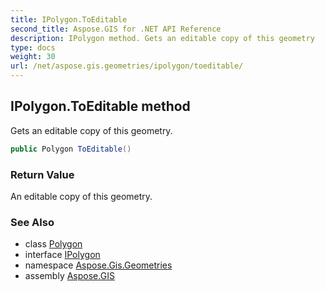 ```yaml
---
title: IPolygon.ToEditable
second_title: Aspose.GIS for .NET API Reference
description: IPolygon method. Gets an editable copy of this geometry
type: docs
weight: 30
url: /net/aspose.gis.geometries/ipolygon/toeditable/
---
```

## IPolygon.ToEditable method

Gets an editable copy of this geometry.

```csharp
public Polygon ToEditable()
```

### Return Value

An editable copy of this geometry.

### See Also

* class [Polygon](../../polygon/)
* interface [IPolygon](../)
* namespace [Aspose.Gis.Geometries](../../ipolygon/)
* assembly [Aspose.GIS](../../../)


